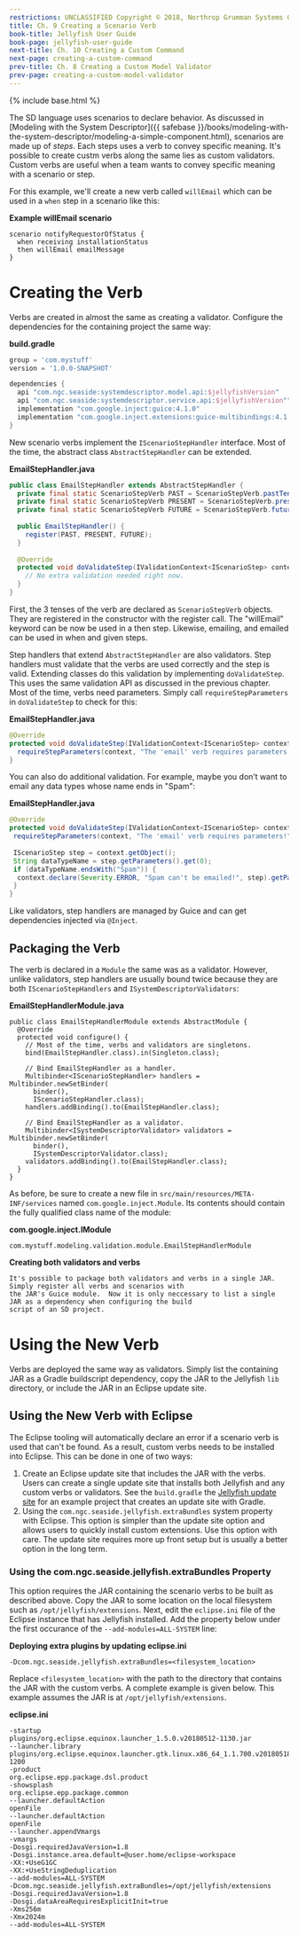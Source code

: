 ```yaml
---
restrictions: UNCLASSIFIED Copyright © 2018, Northrop Grumman Systems Corporation
title: Ch. 9 Creating a Scenario Verb
book-title: Jellyfish User Guide
book-page: jellyfish-user-guide
next-title: Ch. 10 Creating a Custom Command
next-page: creating-a-custom-command
prev-title: Ch. 8 Creating a Custom Model Validator 
prev-page: creating-a-custom-model-validator
---
```

{% include base.html %}

The SD language uses scenarios to declare behavior.  As discussed in
[Modeling with the System Descriptor]({{ safebase }}/books/modeling-with-the-system-descriptor/modeling-a-simple-component.html),
scenarios are made up of _steps_.  Each steps uses a verb to convey specific meaning.  It's possible to create custm 
verbs along the same lies as custom validators.  Custom verbs are useful when a team wants to convey specific meaning
with a scenario or step.

For this example, we'll create a new verb called `willEmail` which can be used in a `when` step in a scenario like this:

**Example willEmail scenario**
```
scenario notifyRequestorOfStatus {
  when receiving installationStatus
  then willEmail emailMessage
}
```

# Creating the Verb
Verbs are created in almost the same as creating a validator.  Configure the dependencies for the containing project
the same way:

**build.gradle**
```groovy
group = 'com.mystuff'
version = '1.0.0-SNAPSHOT'

dependencies {
  api "com.ngc.seaside:systemdescriptor.model.api:$jellyfishVersion"
  api "com.ngc.seaside:systemdescriptor.service.api:$jellyfishVersion""
  implementation "com.google.inject:guice:4.1.0"
  implementation "com.google.inject.extensions:guice-multibindings:4.1.0"
}
```

New scenario verbs implement the `IScenarioStepHandler` interface.   Most of the time, the abstract class
`AbstractStepHandler` can be extended.

**EmailStepHandler.java**
```java
public class EmailStepHandler extends AbstractStepHandler {
  private final static ScenarioStepVerb PAST = ScenarioStepVerb.pastTense("emailed");
  private final static ScenarioStepVerb PRESENT = ScenarioStepVerb.presentTense("emailing");
  private final static ScenarioStepVerb FUTURE = ScenarioStepVerb.futureTense("willEmail");
 
  public EmailStepHandler() {
    register(PAST, PRESENT, FUTURE);
  }
 
  @Override
  protected void doValidateStep(IValidationContext<IScenarioStep> context) {
    // No extra validation needed right now.
  }
}
```

First, the 3 tenses of the verb are declared as `ScenarioStepVerb` objects. They are registered in the constructor with
the register call. The "willEmail" keyword can be now be used in a then step. Likewise, emailing, and emailed can be
used in when and given steps.

Step handlers that extend `AbstractStepHandler` are also validators. Step handlers must validate that the verbs are used
correctly and the step is valid. Extending classes do this validation by implementing `doValidateStep`. This uses the
same validation API as discussed in the previous chapter. Most of the time, verbs need parameters. Simply call
`requireStepParameters` in `doValidateStep` to check for this:

**EmailStepHandler.java**
```java
@Override
protected void doValidateStep(IValidationContext<IScenarioStep> context) {
  requireStepParameters(context, "The 'email' verb requires parameters!");
}
```

You can also do additional validation. For example, maybe you don’t want to email any data types whose name ends in 
"Spam":

**EmailStepHandler.java**
```java
@Override
protected void doValidateStep(IValidationContext<IScenarioStep> context) {
 requireStepParameters(context, "The 'email' verb requires parameters!");
 
 IScenarioStep step = context.getObject();
 String dataTypeName = step.getParameters().get(0);
 if (dataTypeName.endsWith("Spam")) {
  context.declare(Severity.ERROR, "Spam can't be emailed!", step).getParameters();
 }
}
```

Like validators, step handlers are managed by Guice and can get dependencies injected via `@Inject`.

## Packaging the Verb
The verb is declared in a `Module` the same was as a validator. However, unlike validators, step handlers are usually
bound twice because they are both `IScenarioStepHandlers` and `ISystemDescriptorValidators`:

**EmailStepHandlerModule.java**
```
public class EmailStepHandlerModule extends AbstractModule {
  @Override
  protected void configure() {
    // Most of the time, verbs and validators are singletons.
    bind(EmailStepHandler.class).in(Singleton.class);
 
    // Bind EmailStepHandler as a handler.
    Multibinder<IScenarioStepHandler> handlers = Multibinder.newSetBinder(
      binder(),
      IScenarioStepHandler.class);
    handlers.addBinding().to(EmailStepHandler.class);
 
    // Bind EmailStepHandler as a validator.
    Multibinder<ISystemDescriptorValidator> validators = Multibinder.newSetBinder(
      binder(),
      ISystemDescriptorValidator.class);
    validators.addBinding().to(EmailStepHandler.class);
  }
}
```

As before, be sure to create a new file in `src/main/resources/META-INF/services` named `com.google.inject.Module`.  Its
contents should contain the fully qualified class name of the module:

**com.google.inject.IModule**
```plaintext
com.mystuff.modeling.validation.module.EmailStepHandlerModule
```

**Creating both validators and verbs**
```note-info
It's possible to package both validators and verbs in a single JAR.  Simply register all verbs and scenarios with
the JAR's Guice module.  Now it is only neccessary to list a single JAR as a dependency when configuring the build
script of an SD project.
```

# Using the New Verb
Verbs are deployed the same way as validators.  Simply list the containing JAR as a Gradle buildscript dependency,
copy the JAR to the Jellyfish `lib` directory, or include the JAR in an Eclipse update site.

## Using the New Verb with Eclipse
The Eclipse tooling will automatically declare an error if a scenario verb is used that can't be found.  As a result,
custom verbs needs to be installed into Eclipse.  This can be done in one of two ways:

1. Create an Eclipse update site that includes the JAR with the verbs.  Users can create a single update site that
   installs both Jellyfish and any custom verbs or validators.  See the `build.gradle` the
   [Jellyfish update site](https://github.ms.northgrum.com/CEACIDE/jellyfish/tree/master/jellyfish-packaging/com.ngc.seaside.systemdescriptor.updatesite)
   for an example project that creates an update site with Gradle.
2. Using the `com.ngc.seaside.jellyfish.extraBundles` system property with Eclipse.  This option is simpler than the
   update site option and allows users to quickly install custom extensions.  Use this option with care.  The update 
   site requires more up front setup but is usually a better option in the long term.

### Using the com.ngc.seaside.jellyfish.extraBundles Property
This option requires the JAR containing the scenario verbs to be built as described above.  Copy the JAR to some 
location on the local filesystem such as `/opt/jellyfish/extensions`.  Next, edit the `eclipse.ini` file of the Eclipse
instance that has Jellyfish installed.  Add the property below under the first occurance of the
`--add-modules=ALL-SYSTEM` line:

**Deploying extra plugins by updating eclipse.ini**
```plaintext
-Dcom.ngc.seaside.jellyfish.extraBundles=<filesystem_location>
```

Replace `<filesystem_location>` with the path to the directory that contains the JAR with the custom verbs.  A complete
example is given below.  This example assumes the JAR is at `/opt/jellyfish/extensions`.

**eclipse.ini**
```plaintext
-startup
plugins/org.eclipse.equinox.launcher_1.5.0.v20180512-1130.jar
--launcher.library
plugins/org.eclipse.equinox.launcher.gtk.linux.x86_64_1.1.700.v20180518-1200
-product
org.eclipse.epp.package.dsl.product
-showsplash
org.eclipse.epp.package.common
--launcher.defaultAction
openFile
--launcher.defaultAction
openFile
--launcher.appendVmargs
-vmargs
-Dosgi.requiredJavaVersion=1.8
-Dosgi.instance.area.default=@user.home/eclipse-workspace
-XX:+UseG1GC
-XX:+UseStringDeduplication
--add-modules=ALL-SYSTEM
-Dcom.ngc.seaside.jellyfish.extraBundles=/opt/jellyfish/extensions
-Dosgi.requiredJavaVersion=1.8
-Dosgi.dataAreaRequiresExplicitInit=true
-Xms256m
-Xmx2024m
--add-modules=ALL-SYSTEM
```
